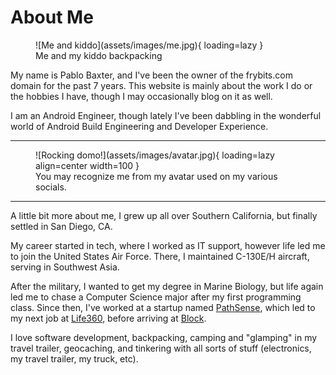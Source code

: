 # About Me

<figure markdown="span">
  ![Me and kiddo](assets/images/me.jpg){ loading=lazy }
  <figcaption>Me and my kiddo backpacking</figcaption>
</figure>

My name is Pablo Baxter, and I've been the owner of the frybits.com domain for the past 7 years. This website is mainly about the work I do or the hobbies I have, though I may occasionally blog on it as well.

I am an Android Engineer, though lately I've been dabbling in the wonderful world of Android Build Engineering and Developer Experience.

---

<figure markdown="span">
  ![Rocking domo!](assets/images/avatar.jpg){ loading=lazy align=center width=100 }
  <figcaption>You may recognize me from my avatar used on my various socials.</figcaption>
</figure>

---

A little bit more about me, I grew up all over Southern California, but finally settled in San Diego, CA.

My career started in tech, where I worked as IT support, however life led me to join the United States Air Force. There, I maintained C-130E/H aircraft, serving in Southwest Asia.

After the military, I wanted to get my degree in Marine Biology, but life again led me to chase a Computer Science major after my first programming class. Since then, I've worked at a startup named [PathSense](https://pathsense.com/), which led to my next job at [Life360](https://www.life360.com/), before arriving at [Block](https://block.xyz/). 

I love software development, backpacking, camping and "glamping" in my travel trailer, geocaching, and tinkering with all sorts of stuff (electronics, my travel trailer, my truck, etc).
